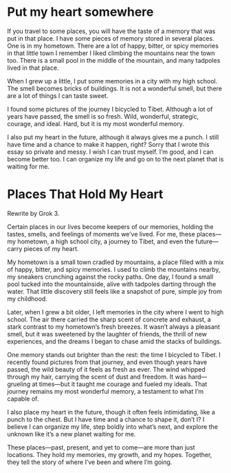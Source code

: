 # Put my heart somewhere
If you travel to some places, you will have the taste of a memory that was put in that place. 
I have some pieces of memory stored in several places.
One is in my hometown. There are a lot of happy, bitter, or spicy memories in that little town
I remember I liked climbing the mountains near the town too.
There is a small pool in the middle of the mountain, and many tadpoles lived in that place.

When I grew up a little, I put some memories in a city with my high school.
The smell becomes bricks of buildings.
It is not a wonderful smell, but there are a lot of things I can taste sweet.

I found some pictures of the journey I bicycled to Tibet.
Although a lot of years have passed, the smell is so fresh.
Wild, wonderful, strategic, courage, and ideal.
Hard, but it is my most wonderful memory.

I also put my heart in the future, although it always gives me a punch.
I still have time and a chance to make it happen, right?
Sorry that I wrote this essay so private and messy.
I wish I can trust myself. I’m good, and I can become better too.
I can organize my life and go on to the next planet that is waiting for me.


# Places That Hold My Heart
Rewrite by Grok 3.

Certain places in our lives become keepers of our memories, holding the tastes, smells, and feelings of moments we’ve lived. For me, these places—my hometown, a high school city, a journey to Tibet, and even the future—carry pieces of my heart.

My hometown is a small town cradled by mountains, a place filled with a mix of happy, bitter, and spicy memories. I used to climb the mountains nearby, my sneakers crunching against the rocky paths. One day, I found a small pool tucked into the mountainside, alive with tadpoles darting through the water. That little discovery still feels like a snapshot of pure, simple joy from my childhood.

Later, when I grew a bit older, I left memories in the city where I went to high school. The air there carried the sharp scent of concrete and exhaust, a stark contrast to my hometown’s fresh breezes. It wasn’t always a pleasant smell, but it was sweetened by the laughter of friends, the thrill of new experiences, and the dreams I began to chase amid the stacks of buildings.

One memory stands out brighter than the rest: the time I bicycled to Tibet. I recently found pictures from that journey, and even though years have passed, the wild beauty of it feels as fresh as ever. The wind whipped through my hair, carrying the scent of dust and freedom. It was hard—grueling at times—but it taught me courage and fueled my ideals. That journey remains my most wonderful memory, a testament to what I’m capable of.

I also place my heart in the future, though it often feels intimidating, like a punch to the chest. But I have time and a chance to shape it, don’t I? I believe I can organize my life, step boldly into what’s next, and explore the unknown like it’s a new planet waiting for me.

These places—past, present, and yet to come—are more than just locations. They hold my memories, my growth, and my hopes. Together, they tell the story of where I’ve been and where I’m going.
